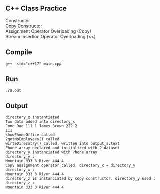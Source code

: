 ## C++ Class Practice  
Constructor  
Copy Constructor  
Assignment Operator Overloading (Copy)  
Stream Insertion Operator Overloading (<<)  
  
## Compile  
`g++ -std="c++17" main.cpp`  

## Run  
`./a.out`  

## Output  
```
directory_x instantiated
Two data added into directory_x
Jone Doe 111 1 James Brown 222 2 
111
showPhoneOffice called
2getNoEmployees() called
wirteDirecotry() called, written into output_a.text
Phone array declared and initialized with 2 dataset
directory_y instanciated with Phone array
directory_y : 
Mountain 333 3 River 444 4 
Copy assignment operator called, directory_x = directory_y
directory_x : 
Mountain 333 3 River 444 4 
directory_z is instanciated by copy constructor, directory_y used : 
directory_z : 
Mountain 333 3 River 444 4 
```
